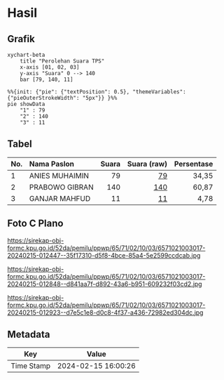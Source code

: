 # Hasil

## Grafik

```mermaid
xychart-beta
    title "Perolehan Suara TPS"
    x-axis [01, 02, 03]
    y-axis "Suara" 0 --> 140
    bar [79, 140, 11]
```

```mermaid
%%{init: {"pie": {"textPosition": 0.5}, "themeVariables": {"pieOuterStrokeWidth": "5px"}} }%%
pie showData
    "1" : 79
    "2" : 140
    "3" : 11
```

## Tabel

| No. | Nama Paslon    | Suara | Suara (raw) | Persentase |
|:--- |:-------------- | -----:| -----------:| ----------:|
| 1   | ANIES MUHAIMIN | 79    | [79][p-1]   | 34,35      |
| 2   | PRABOWO GIBRAN | 140   | [140][p-2]  | 60,87      |
| 3   | GANJAR MAHFUD  | 11    | [11][p-3]   | 4,78       |


[p-1]: https://github.com/gigit-pemilu/pemilu-2024-65-kalimantan-utara/blob/main/pilpres/hitung-suara/sub/65-kalimantan-utara/sub/71-kota-tarakan/sub/02-tarakan-tengah/sub/1003-sebengkok/sub/017-tps/sub/paslon-1.txt
[p-2]: https://github.com/gigit-pemilu/pemilu-2024-65-kalimantan-utara/blob/main/pilpres/hitung-suara/sub/65-kalimantan-utara/sub/71-kota-tarakan/sub/02-tarakan-tengah/sub/1003-sebengkok/sub/017-tps/sub/paslon-2.txt
[p-3]: https://github.com/gigit-pemilu/pemilu-2024-65-kalimantan-utara/blob/main/pilpres/hitung-suara/sub/65-kalimantan-utara/sub/71-kota-tarakan/sub/02-tarakan-tengah/sub/1003-sebengkok/sub/017-tps/sub/paslon-3.txt

## Foto C Plano

https://sirekap-obj-formc.kpu.go.id/52da/pemilu/ppwp/65/71/02/10/03/6571021003017-20240215-012447--35f17310-d5f8-4bce-85a4-5e2599ccdcab.jpg

https://sirekap-obj-formc.kpu.go.id/52da/pemilu/ppwp/65/71/02/10/03/6571021003017-20240215-012848--d841aa7f-d892-43a6-b951-609232f03cd2.jpg

https://sirekap-obj-formc.kpu.go.id/52da/pemilu/ppwp/65/71/02/10/03/6571021003017-20240215-012923--d7e5c1e8-d0c8-4f37-a436-72982ed304dc.jpg


## Metadata

| Key        | Value               |
| ---------- | ------------------- |
| Time Stamp | 2024-02-15 16:00:26 |



